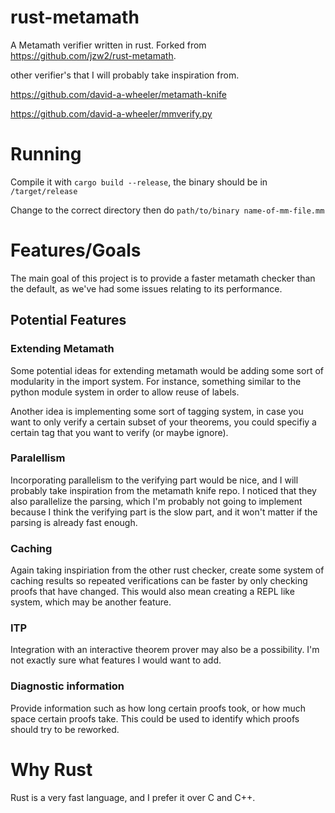 # rust-metamath
A Metamath verifier written in rust. Forked from https://github.com/jzw2/rust-metamath.


other verifier's that I will probably take inspiration from.


https://github.com/david-a-wheeler/metamath-knife

https://github.com/david-a-wheeler/mmverify.py






# Running

Compile it with `cargo build --release`, the binary should be in `/target/release`

Change to the correct directory then do `path/to/binary name-of-mm-file.mm`




# Features/Goals

The main goal of this project is to provide a faster metamath checker than the
default, as we've had some issues relating to its performance.

## Potential Features


### Extending Metamath

Some potential ideas for extending metamath would be adding some sort of
modularity in the import system. For instance, something similar to the python
module system in order to allow reuse of labels. 

Another idea is implementing some sort of tagging system, in case you want to
only verify a certain subset of your theorems, you could specifiy a certain tag
that you want to verify (or maybe ignore). 

### Paralellism

Incorporating parallelism to the verifying part would be nice, and I will
probably take inspiration from the metamath knife repo. I noticed that they also
parallelize the parsing, which I'm probably not going to implement because I
think the verifying part is the slow part, and it won't matter if the parsing is
already fast enough. 

### Caching 

Again taking inspiriation from the other rust checker, create some system of
caching results so repeated verifications can be faster by only checking proofs
that have changed. This would also mean creating a REPL like system, which may
be another feature. 

### ITP

Integration with an interactive theorem prover may also be a possibility. I'm
not exactly sure what features I would want to add. 

### Diagnostic information

Provide information such as how long certain proofs took, or how much space
certain proofs take. This could be used to identify which proofs should try to
be reworked. 

# Why Rust

Rust is a very fast language, and I prefer it over C and C++. 
